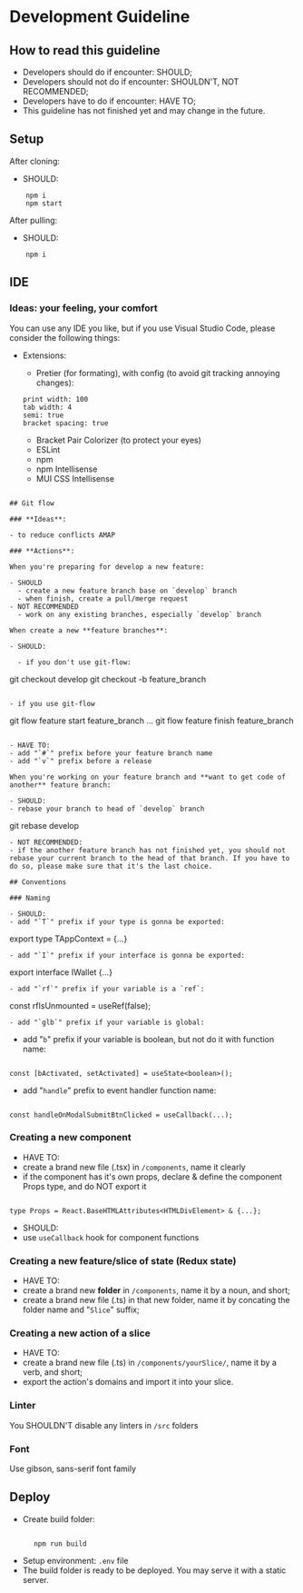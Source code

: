 # Development Guideline

## How to read this guideline

- Developers should do if encounter: SHOULD;
- Developers should not do if encounter: SHOULDN'T, NOT RECOMMENDED;
- Developers have to do if encounter: HAVE TO;
- This guideline has not finished yet and may change in the future.

## Setup

After cloning:

- SHOULD:

```
    npm i
    npm start
```

After pulling:

- SHOULD:

```
    npm i
```

## IDE

### **Ideas**: your feeling, your comfort

You can use any IDE you like, but if you use Visual Studio Code, please consider the following things:

- Extensions:

  - Pretier (for formating), with config (to avoid git tracking annoying changes):

  ```
  print width: 100
  tab width: 4
  semi: true
  bracket spacing: true
  ```

  - Bracket Pair Colorizer (to protect your eyes)
  - ESLint
  - npm
  - npm Intellisense
  - MUI CSS Intellisense

```

## Git flow

### **Ideas**:

- to reduce conflicts AMAP

### **Actions**:

When you're preparing for develop a new feature:

- SHOULD
  - create a new feature branch base on `develop` branch
  - when finish, create a pull/merge request
- NOT RECOMMENDED
  - work on any existing branches, especially `develop` branch

When create a new **feature branches**:

- SHOULD:

  - if you don't use git-flow:

```

git checkout develop
git checkout -b feature_branch

```

- if you use git-flow

```

git flow feature start feature_branch
...
git flow feature finish feature_branch

```

- HAVE TO:
- add "`#`" prefix before your feature branch name
- add "`v`" prefix before a release

When you're working on your feature branch and **want to get code of another** feature branch:

- SHOULD:
- rebase your branch to head of `develop` branch
```

git rebase develop

```
- NOT RECOMMENDED:
- if the another feature branch has not finished yet, you should not rebase your current branch to the head of that branch. If you have to do so, please make sure that it's the last choice.

## Conventions

### Naming

- SHOULD:
- add "`T`" prefix if your type is gonna be exported:
```

export type TAppContext = {...}

```
- add "`I`" prefix if your interface is gonna be exported:
```

export interface IWallet {...}

```
- add "`rf`" prefix if your variable is a `ref`:
```

const rfIsUnmounted = useRef<boolean>(false);

```
- add "`glb`" prefix if your variable is global:
```

- add "`b`" prefix if your variable is boolean, but not do it with function name:

```

const [bActivated, setActivated] = useState<boolean>();

```

- add "`handle`" prefix to event handler function name:

```

const handleOnModalSubmitBtnClicked = useCallback(...);

```

### Creating a new component

- HAVE TO:
- create a brand new file (.tsx) in `/components`, name it clearly
- if the component has it's own props, declare & define the component Props type, and do NOT export it

```

type Props = React.BaseHTMLAttributes<HTMLDivElement> & {...};

```

- SHOULD:
- use `useCallback` hook for component functions

### Creating a new feature/slice of state (Redux state)

- HAVE TO:
- create a brand new **folder** in `/components`, name it by a noun, and short;
- create a brand new file (.ts) in that new folder, name it by concating the folder name and "`Slice`" suffix;

### Creating a new action of a slice

- HAVE TO:
- create a brand new file (.ts) in `/components/yourSlice/`, name it by a verb, and short;
- export the action's domains and import it into your slice.

### Linter

You SHOULDN'T disable any linters in `/src` folders

### Font

Use gibson, sans-serif font family

## Deploy

- Create build folder:

```

      npm run build

```

- Setup environment: `.env` file
- The build folder is ready to be deployed. You may serve it with a static server.

```

```
